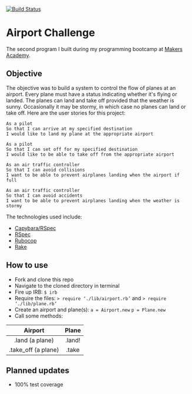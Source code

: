 [![Build Status](https://travis-ci.org/makersacademy/airport_challenge.svg?branch=master)](https://travis-ci.org/makersacademy/airport_challenge)

Airport Challenge
=================

The second program I built during my programming bootcamp at [Makers Academy](http://www.makersacademy.com/). 

Objective
---------

The objective was to build a system to control the flow of planes at an airport. Every plane must have a status indicating whether it's flying or landed. The planes can land and take off provided that the weather is sunny. Occasionally it may be stormy, in which case no planes can land or take off.  Here are the user stories for this project:

```
As a pilot
So that I can arrive at my specified destination
I would like to land my plane at the appropriate airport

As a pilot
So that I can set off for my specified destination
I would like to be able to take off from the appropriate airport

As an air traffic controller
So that I can avoid collisions
I want to be able to prevent airplanes landing when the airport if full

As an air traffic controller
So that I can avoid accidents
I want to be able to prevent airplanes landing when the weather is stormy
```

The technologies used include:

* [Capybara/RSpec]( https://github.com/jnicklas/capybara#using-capybara-with-rspec)
* [RSpec]( http://rspec.info/)
* [Rubocop](http://batsov.com/rubocop/)
* [Rake](https://github.com/ruby/rake)

How to use
--------------

* Fork and clone this repo
* Navigate to the cloned directory in terminal
* Fire up IRB: `$ irb`
* Require the files: `> require ‘./lib/airport.rb’` and `> require ‘./lib/plane.rb’`
* Create an airport and plane(s): `a = Airport.new` `p = Plane.new` 
* Call some methods:

| Airport             | Plane         |
|:-------------------:|:-------------:|
| .land (a plane)     | .land!        |
| .take_off (a plane) | .take         |


Planned updates
-----------------------

* 100% test coverage

